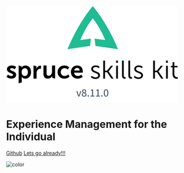 ![logo](_images/lockup-cover.svg)

# Experience Management for the Individual

[Github](https://github.com/sprucelabsai/workspace.sprucebot-skills-kit)
[Lets go already!!!](/?id=introduction)

![color](#fff)
